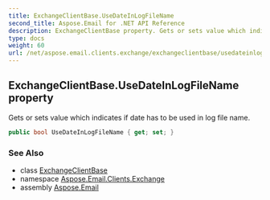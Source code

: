 ```yaml
---
title: ExchangeClientBase.UseDateInLogFileName
second_title: Aspose.Email for .NET API Reference
description: ExchangeClientBase property. Gets or sets value which indicates if date has to be used in log file name
type: docs
weight: 60
url: /net/aspose.email.clients.exchange/exchangeclientbase/usedateinlogfilename/
---
```

## ExchangeClientBase.UseDateInLogFileName property

Gets or sets value which indicates if date has to be used in log file name.

```csharp
public bool UseDateInLogFileName { get; set; }
```

### See Also

* class [ExchangeClientBase](../)
* namespace [Aspose.Email.Clients.Exchange](../../exchangeclientbase/)
* assembly [Aspose.Email](../../../)


